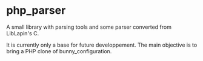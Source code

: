 # php_parser
A small library with parsing tools and some parser converted from LibLapin's C.

It is currently only a base for future developpement. The main objective is to bring a PHP clone of bunny_configuration.
